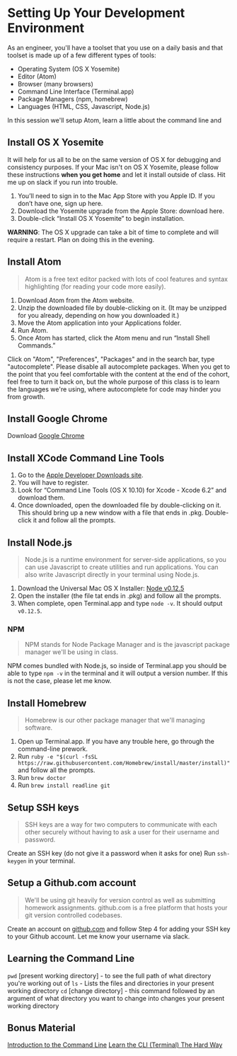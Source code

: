 # Setting Up Your Development Environment

As an engineer, you'll have a toolset that you use on a daily basis and that toolset is made up of a few different types of tools:

- Operating System (OS X Yosemite)
- Editor (Atom)
- Browser (many browsers)
- Command Line Interface (Terminal.app)
- Package Managers (npm, homebrew)
- Languages (HTML, CSS, Javascript, Node.js)

In this session we'll setup Atom, learn a little about the command line and

## Install OS X Yosemite

It will help for us all to be on the same version of OS X for debugging and consistency purposes. If your Mac isn't on OS X Yosemite, please follow these instructions **when you get home** and let it install outside of class. Hit me up on slack if you run into trouble.

1. You’ll need to sign in to the Mac App Store with you Apple ID. If you don’t have one, sign up here.
1. Download the Yosemite upgrade from the Apple Store: download here.
1. Double-click “Install OS X Yosemite” to begin installation.

**WARNING**: The OS X upgrade can take a bit of time to complete and will require a restart. Plan on doing this in the evening.

## Install Atom

> Atom is a free text editor packed with lots of cool features and syntax highlighting (for reading your code more easily).

1. Download Atom from the Atom website.
1. Unzip the downloaded file by double-clicking on it. (It may be unzipped for you already, depending on how you downloaded it.)
1. Move the Atom application into your Applications folder.
1. Run Atom.
1. Once Atom has started, click the Atom menu and run “Install Shell Commands.”

Click on "Atom", "Preferences", "Packages" and in the search bar, type "autocomplete". Please disable all autocomplete packages. When you get to the point that you feel comfortable with the content at the end of the cohort, feel free to turn it back on, but the whole purpose of this class is to learn the languages we're using, where autocomplete for code may hinder you from growth.

## Install Google Chrome

Download [Google Chrome](https://www.google.com/intl/en/chrome/browser/)

## Install XCode Command Line Tools

1. Go to the [Apple Developer Downloads site](https://developer.apple.com/downloads/).
1. You will have to register.
1. Look for “Command Line Tools (OS X 10.10) for Xcode - Xcode 6.2” and download them.
1. Once downloaded, open the downloaded file by double-clicking on it. This should bring up a new window with a file that ends in .pkg. Double-click it and follow all the prompts.

## Install Node.js

> Node.js is a runtime environment for server-side applications, so you can use Javascript to create utilities and run applications. You can also write Javascript directly in your terminal using Node.js.

1. Download the Universal Mac OS X Installer: [Node v0.12.5](https://nodejs.org/dist/v0.12.5/node-v0.12.5.pkg)
1. Open the installer (the file tat ends in .pkg) and follow all the prompts.
1. When complete, open Terminal.app and type `node -v`. It should output `v0.12.5`.

### NPM

> NPM stands for Node Package Manager and is the javascript package manager we'll be using in class.

NPM comes bundled with Node.js, so inside of Terminal.app you should be able to type `npm -v` in the terminal and it will output a version number. If this is not the case, please let me know.

## Install Homebrew

> Homebrew is our other package manager that we'll managing software.

1. Open up Terminal.app. If you have any trouble here, go through the command-line prework.
1. Run `ruby -e "$(curl -fsSL https://raw.githubusercontent.com/Homebrew/install/master/install)"` and follow all the prompts.
1. Run `brew doctor`
1. Run `brew install readline git`

## Setup SSH keys

> SSH keys are a way for two computers to communicate with each other securely without having to ask a user for their username and password.

Create an SSH key (do not give it a password when it asks for one)
Run `ssh-keygen` in your terminal.

## Setup a Github.com account

> We'll be using git heavily for version control as well as submitting homework assignments. github.com is a free platform that hosts your git version controlled codebases.

Create an account on [github.com](http://www.github.com) and follow Step 4 for adding your SSH key to your Github account. Let me know your username via slack.

## Learning the Command Line
`pwd` [present working directory] - to see the full path of what directory you're working out of
`ls` - Lists the files and directories in your present working directory
`cd` [change directory] - this command followed by an argument of what directory you want to change into changes your present working directory

## Bonus Material
[Introduction to the Command Line](http://blog.teamtreehouse.com/introduction-to-the-mac-os-x-command-line)
[Learn the CLI (Terminal) The Hard Way](http://cli.learncodethehardway.org/book/)
